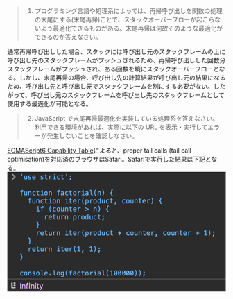 > 1. プログラミング言語や処理系によっては、再帰呼び出しを関数の処理の末尾にする(末尾再帰)ことで、スタックオーバーフローが起こらないよう最適化できるものがある。末尾再帰は何故そのような最適化ができるのか答えなさい。

通常再帰呼び出しした場合、スタックには呼び出し元のスタックフレームの上に呼び出し先のスタックフレームがプッシュされるため、再帰呼び出しした回数分スタックフレームがプッシュされ、ある回数を境にスタックオーバーフローとなる。しかし、末尾再帰の場合、呼び出し先の計算結果が呼び出し元の結果になるため、呼び出し先と呼び出し元でスタックフレームを別にする必要がない。したがって、呼び出し元のスタックフレームを呼び出し先のスタックフレームとして使用する最適化が可能となる。

> 2. JavaScript で末尾再帰最適化を実装している処理系を答えなさい。  
利用できる環境があれば、実際に以下の URL を表示・実行してエラーが発生しないことを確認しなさい。 


[ECMAScript6 Capability Table](https://compat-table.github.io/compat-table/es6/)によると、proper tail calls (tail call optimisation)を対応済のブラウザはSafari。Safariで実行した結果は下記となる。
![alt text](image.png)